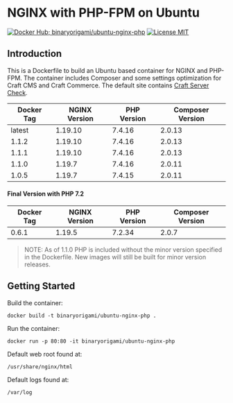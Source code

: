 # NGINX with PHP-FPM on Ubuntu

[![Docker Hub; binaryorigami/ubuntu-nginx-php](https://img.shields.io/badge/docker%20hub-binaryorigami%2Fubuntu--nginx--php-blue.svg?&logo=docker&style=for-the-badge)](https://hub.docker.com/r/binaryorigami/ubuntu-nginx-php) [![License MIT](https://img.shields.io/badge/license-MIT-blue.svg?&style=for-the-badge)](https://github.com/jdsdev/ubuntu-nginx-php/blob/master/LICENSE.md)

## Introduction

This is a Dockerfile to build an Ubuntu based container for NGINX and PHP-FPM. The container includes Composer and some settings optimization for Craft CMS and Craft Commerce. The default site contains [Craft Server Check](https://github.com/craftcms/server-check).

| Docker Tag | NGINX Version | PHP Version | Composer Version |
|------------|---------------|-------------|------------------|
| latest     | 1.19.10       | 7.4.16      | 2.0.13           |
| 1.1.2      | 1.19.10       | 7.4.16      | 2.0.13           |
| 1.1.1      | 1.19.10       | 7.4.16      | 2.0.13           |
| 1.1.0      | 1.19.7        | 7.4.16      | 2.0.11           |
| 1.0.5      | 1.19.7        | 7.4.15      | 2.0.11           |

#### Final Version with PHP 7.2

| Docker Tag | NGINX Version | PHP Version | Composer Version |
|------------|---------------|-------------|------------------|
| 0.6.1      | 1.19.5        | 7.2.34      | 2.0.7            |

> NOTE: As of 1.1.0 PHP is included without the minor version specified in the Dockerfile. New images will still be built for minor version releases.

## Getting Started

Build the container:

```
docker build -t binaryorigami/ubuntu-nginx-php .
```

Run the container:

```
docker run -p 80:80 -it binaryorigami/ubuntu-nginx-php
```

Default web root found at:

```
/usr/share/nginx/html
```

Default logs found at:

```
/var/log
```
